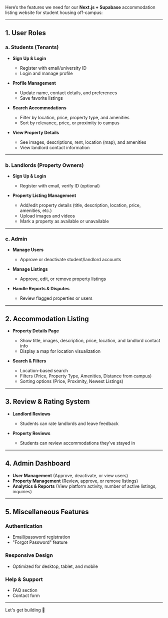 Here’s the features we need for our **Next.js + Supabase** accommodation listing website for student housing off-campus:

---

## **1. User Roles**

### **a. Students (Tenants)**

- **Sign Up & Login**

  - Register with email/university ID
  - Login and manage profile

- **Profile Management**

  - Update name, contact details, and preferences
  - Save favorite listings

- **Search Accommodations**

  - Filter by location, price, property type, and amenities
  - Sort by relevance, price, or proximity to campus

- **View Property Details**
  - See images, descriptions, rent, location (map), and amenities
  - View landlord contact information

---

### **b. Landlords (Property Owners)**

- **Sign Up & Login**

  - Register with email, verify ID (optional)

- **Property Listing Management**
  - Add/edit property details (title, description, location, price, amenities, etc.)
  - Upload images and videos
  - Mark a property as available or unavailable

---

### **c. Admin**

- **Manage Users**

  - Approve or deactivate student/landlord accounts

- **Manage Listings**

  - Approve, edit, or remove property listings

- **Handle Reports & Disputes**
  - Review flagged properties or users

---

## **2. Accommodation Listing**

- **Property Details Page**

  - Show title, images, description, price, location, and landlord contact info
  - Display a map for location visualization

- **Search & Filters**
  - Location-based search
  - Filters (Price, Property Type, Amenities, Distance from campus)
  - Sorting options (Price, Proximity, Newest Listings)

---

## **3. Review & Rating System**

- **Landlord Reviews**

  - Students can rate landlords and leave feedback

- **Property Reviews**
  - Students can review accommodations they’ve stayed in

---

## **4. Admin Dashboard**

- **User Management** (Approve, deactivate, or view users)
- **Property Management** (Review, approve, or remove listings)
- **Analytics & Reports** (View platform activity, number of active listings, inquiries)

---

## **5. Miscellaneous Features**

### **Authentication**

- Email/password registration
- "Forgot Password" feature

### **Responsive Design**

- Optimized for desktop, tablet, and mobile

### **Help & Support**

- FAQ section
- Contact form

---

Let's get building 🚀
